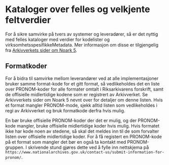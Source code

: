 # Kataloger over felles og velkjente feltverdier

For å sikre samvirke på tvers av systemer og leveradører, så er det
nyttig med felles kataloger med verdier for kodelister og
virksomhetsspesifikkeMetadata.  Mer informasjon om disse er
tilgjengelig fra [Arkivverkets sider om Noark
5](https://www.arkivverket.no/forvaltning-og-utvikling/noark-standarden/noark-5/tjenestegrensesnitt-noark5).

## Formatkoder

For å bidra til samvirke mellom leverandører ved at alle
implementasjoner bruker samme format-kode for et gitt format, så
vedlikeholdes det en liste over PRONOM-koder for alle formater omtalt
i Riksarkivarens forskrift, samt de offisielle midlertidige kodene som
er registrert av Arkivverket.  Se Arkivverkets sider om Noark 5 nevnt
over for detaljer om denne listen.  Hvis et format mangler
PRONOM-mode, sjekk alltid listen som vedlikeholdes i regi av
Arkivverket og bruk formatkode derfra hvis mulig.

En bør bruke offisielle PRONOM-koder der det er mulig, og der
PRONOM-kode mangler, bruke offisielle midlertidige koder hvis mulig.
Hvis formatet ikke har kode noen av stedene, så skal det meldes inn
til de som forvalter listen over offisielle midlertidige koder.  For å
få registert en PRONOM-kode på et format som mangler det bør en også
ta kontakt med PRONOM-gruppen.  I skrivende stund gjøres dette ved å
fylle inn nettskjema på
`https://www.nationalarchives.gov.uk/contact-us/submit-information-for-pronom/`.
